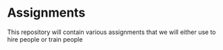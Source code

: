 Assignments
===========

This repository will contain various assignments that we will either use to hire people or train people
